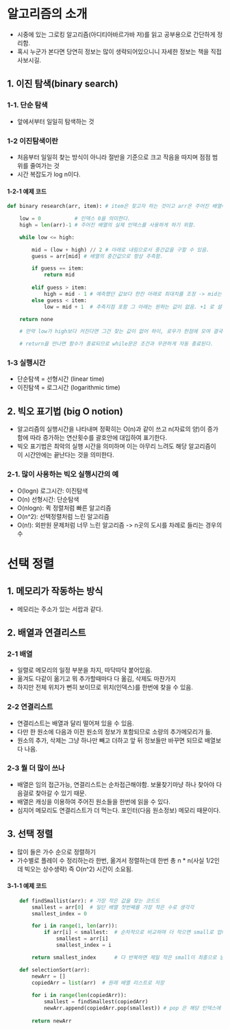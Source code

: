 # 알고리즘의 소개
- 시중에 있는 그로킹 알고리즘(아디티아바르가바 저)를 읽고 공부용으로 간단하게 정리함. 
- 혹시 누군가 본다면 당연히 정보는 많이 생략되어있으니니 자세한 정보는 책을 직접 사보시길.
## 1. 이진 탐색(binary search)
### 1-1. 단순 탐색
- 앞에서부터 일일히 탐색하는 것
  
### 1-2 이진탐색이란 
- 처음부터 일일히 찾는 방식이 아니라 절반을 기준으로 크고 작음을 따지며 점점 범위를 줄여가는 것
- 시간 복잡도가 log n이다. 

#### 1-2-1 예제 코드
```python
def binary research(arr, item): # item은 찾고자 하는 것이고 arr은 주어진 배열이다.

    low = 0           # 인덱스 0을 의미한다.
    high = len(arr)-1 # 주어진 배열의 실제 인덱스를 사용하게 하기 위함.

    while low <= high: 

        mid = (low + high) // 2 # 아래로 내림으로서 중간값을 구할 수 있음.
        guess = arr[mid] # 배열의 중간값으로 항상 추측함.

        if guess == item:
            return mid
        
        elif guess > item:
            high = mid - 1 # 예측했던 값보다 한칸 아래로 최대치를 조정 -> mid는 답이 아니었으니
        else guess < item:
            low = mid + 1  # 추측지점 포함 그 아래는 원하는 값이 없음. +1 로 설정

    return none

    # 만약 low가 high보다 커진다면 그건 찾는 값이 없어 하이, 로우가 한점에 모여 결국 low가 추월했다는 뜻 그럼 while문이 종료되면서 none을 리턴함.

    # return을 만나면 함수가 종료되므로 while문은 조건과 무관하게 자동 종료된다.
```

### 1-3 실행시간
- 단순탐색 = 선형시간 (linear time)
- 이진탐색 = 로그시간 (logarithmic time)

## 2. 빅오 표기법 (big O notion)
- 알고리즘의 실행시간을 나타내며 정확히는 O(n)과 같이 쓰고 n(자료의 양)이 증가함에 따라 증가하는 연산횟수를 괄호안에 대입하여 표기한다.
- 빅오 표기법은 최악의 실행 시간을 의미하며 이는 아무리 느려도 해당 알고리즘이 이 시간안에는 끝난다는 것을 의미한다.

### 2-1. 많이 사용하는 빅오 실행시간의 예
- O(logn) 로그시간: 이진탐색
- O(n) 선형시간: 단순탐색
- O(nlogn): 퀵 정렬처럼 빠른 알고리즘
- O(n^2): 선택정렬처럼 느린 알고리즘
- O(n!): 외판원 문제처럼 너무 느린 알고리즘 -> n곳의 도시를 차례로 들리는 경우의 수


# 선택 정렬
## 1. 메모리가 작동하는 방식
- 메모리는 주소가 있는 서랍과 같다.

## 2. 배열과 연결리스트
### 2-1 배열
- 일렬로 메모리의 일정 부분을 차지, 따닥따닥 붙어있음.
- 옮겨도 다같이 옮기고 뭐 추가할때마다 다 옮김, 삭제도 마찬가지
- 하지만 전체 위치가 뻔히 보이므로 위치(인덱스)를 한번에 찾을 수 있음.

### 2-2 연결리스트
- 연결리스트는 배열과 달리 떨어져 있을 수 있음. 
- 다만 한 원소에 다음과 이전 원소의 정보가 포함되므로 소량의 추가메모리가 듦.
- 원소의 추가, 삭제는 그냥 하나만 빼고 더하고 앞 뒤 정보들만 바꾸면 되므로 배열보다 나음.

### 2-3 뭘 더 많이 쓰나
- 배열은 임의 접근가능, 연결리스트는 순차접근해야함. 보물찾기마냥 하나 찾아야 다음걸로 찾아갈 수 있기 때문.
- 배열은 캐싱을 이용하여 주어진 원소들을 한번에 읽을 수 있다.
- 심지어 메모리도 연결리스트가 더 먹는다. 포인터(다음 원소정보) 메모리 때문이다.

## 3. 선택 정렬
- 많이 들은 가수 순으로 정렬하기
- 가수별로 플레이 수 정리하는라 한번, 옮겨서 정렬하는데 한번 총 n * n(사실 1/2인데 빅오는 상수생략) 즉 O(n^2) 시간이 소요됨.

#### 3-1-1 예제 코드
```python
    def findSmallist(arr): # 가장 작은 값을 찾는 코드드
        smallest = arr[0]  # 일단 배열 첫번째를 가장 작은 수로 생각각
        smallest_index = 0

        for i in range(1, len(arr)):
            if arr[i] < smallest:  # 순차적으로 비교하며 더 작으면 small로 업데이트트
                smallest = arr[i]
                smallest_index = i

        return smallest_index      # 다 반복하면 제일 작은 small이 최종으로 남음

    def selectionSort(arr): 
        newArr = []
        copiedArr = list(arr)  # 원래 배열 리스트로 저장
        
        for i in range(len(copiedArr)):    
            smallest = findSmallest(copiedArr)
            newArr.append(copiedArr.pop(smallest)) # pop 은 해당 인덱스에 있는 원소를 꺼내면서 이를 배열에서 제거한다. 즉 이를 반복함으로서 작은 값들을 순차적으로 꺼낼 수 있다.
        
        return newArr
```







